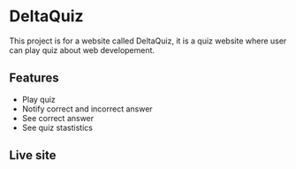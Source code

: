 
# DeltaQuiz

This project is for a website called DeltaQuiz, it is a quiz website where user can play quiz about web developement.




## Features

- Play quiz
- Notify correct and incorrect answer
- See correct answer
- See quiz stastistics


## Live site
